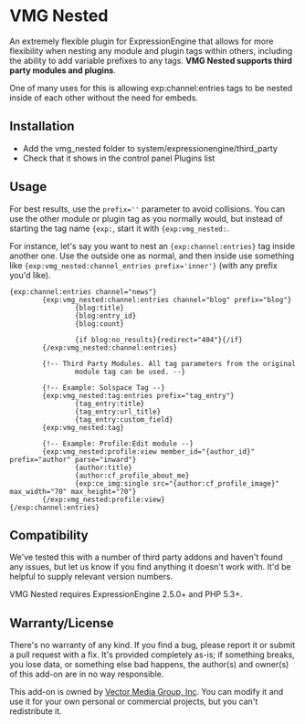 VMG Nested
=====

An extremely flexible plugin for ExpressionEngine that allows for more flexibility when nesting any module and plugin tags within others, including the ability to add variable prefixes to any tags. **VMG Nested supports third party modules and plugins**.

One of many uses for this is allowing exp:channel:entries tags to be nested inside of each other without the need for embeds.

Installation
------

* Add the vmg_nested folder to system/expressionengine/third_party
* Check that it shows in the control panel Plugins list

Usage
-------

For best results, use the `prefix=''` parameter to avoid collisions. You can use the other module or plugin tag as you normally would, but instead of starting the tag name `{exp:`, start it with `{exp:vmg_nested:`. 

For instance, let's say you want to nest an `{exp:channel:entries}` tag inside another one. Use the outside one as normal, and then inside use something like `{exp:vmg_nested:channel_entries prefix='inner'}` (with any prefix you'd like).

```
{exp:channel:entries channel="news"}
        {exp:vmg_nested:channel:entries channel="blog" prefix="blog"}
                {blog:title}
                {blog:entry_id}
                {blog:count}
                
                {if blog:no_results}{redirect="404"}{/if}
        {/exp:vmg_nested:channel:entries}

        {!-- Third Party Modules. All tag parameters from the original
                module tag can be used. --}

        {!-- Example: Solspace Tag --}
        {exp:vmg_nested:tag:entries prefix="tag_entry"}
                {tag_entry:title}
                {tag_entry:url_title}
                {tag_entry:custom_field}
        {exp:vmg_nested:tag}

        {!-- Example: Profile:Edit module --}
        {exp:vmg_nested:profile:view member_id="{author_id}" prefix="author" parse="inward"}
                {author:title}
                {author:cf_profile_about_me}
                {exp:ce_img:single src="{author:cf_profile_image}" max_width="70" max_height="70"}
        {/exp:vmg_nested:profile:view}
{/exp:channel:entries}
```

Compatibility
---------

We've tested this with a number of third party addons and haven't found any issues, but let us know if you find anything it doesn't work with. It'd be helpful to supply relevant version numbers.

VMG Nested requires ExpressionEngine 2.5.0+ and PHP 5.3+.

Warranty/License
--------
There's no warranty of any kind. If you find a bug, please report it or submit a pull request with a fix. It's provided completely as-is; if something breaks, you lose data, or something else bad happens, the author(s) and owner(s) of this add-on are in no way responsible.

This add-on is owned by [Vector Media Group, Inc](http://www.vectormediagroup.com). You can modify it and use it for your own personal or commercial projects, but you can't redistribute it.
